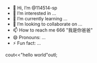- 👋 Hi, I’m @114514-sp
- 👀 I’m interested in ...
- 🌱 I’m currently learning ...
- 💞️ I’m looking to collaborate on ...
- 📫 How to reach me 666 "我是你爸爸"
- 😄 Pronouns: ...
- ⚡ Fun fact: ...

<!---
114514-sp/114514-sp is a ✨ special ✨ repository because its `README.md` (this file) appears on your GitHub profile.
You can click the Preview link to take a look at your changes.
--->
cout<<"hello world"outl;
